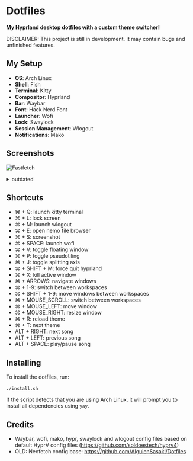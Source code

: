 # Dotfiles

**My Hyprland desktop dotfiles with a custom theme switcher!**


DISCLAIMER: This project is still in development. It may contain bugs and unfinished features.


## My Setup

* **OS**: Arch Linux
* **Shell**: Fish
* **Terminal**: Kitty
* **Compositor**: Hyprland
* **Bar**: Waybar
* **Font**: Hack Nerd Font
* **Launcher**: Wofi
* **Lock**: Swaylock
* **Session Management**: Wlogout
* **Notifications**: Mako


## Screenshots

![Fastfetch](https://github.com/tpaau-17DB/Dotfiles/blob/main/screenshots/fastfetch-screenshot-11.3.2025.png?raw=true)

<details>
<summary>outdated</summary>

![Screenshot](https://github.com/tpaau-17DB/Dotfiles/blob/main/screenshots/overlord-screen.png?raw=true)

![Coding Setup](https://github.com/tpaau-17DB/Dotfiles/blob/main/screenshots/nvim-setup.png?raw=true)
Neovim Setup

![Fastfetch](https://github.com/tpaau-17DB/Dotfiles/blob/main/screenshots/fastfetch-config.png?raw=true)
Fastfetch
</details>


## Shortcuts

* ⌘ + Q: launch kitty terminal
* ⌘ + L: lock screen
* ⌘ + M: launch wlogout
* ⌘ + E: open nemo file browser
* ⌘ + S: screenshot
* ⌘ + SPACE: launch wofi
* ⌘ + V: toggle floating window
* ⌘ + P: toggle pseudotiling
* ⌘ + J: toggle splitting axis
* ⌘ + SHIFT + M: force quit hyprland
* ⌘ + X: kill active window
* ⌘ + ARROWS: navigate windows
* ⌘ + 1-9: switch between workspaces
* ⌘ + SHIFT + 1-9: move windows between workspaces
* ⌘ + MOUSE_SCROLL: switch between workspaces
* ⌘ + MOUSE_LEFT: move window
* ⌘ + MOUSE_RIGHT: resize window
* ⌘ + R: reload theme
* ⌘ + T: next theme
* ALT + RIGHT: next song
* ALT + LEFT: previous song
* ALT + SPACE: play/pause song


## Installing

To install the dotfiles, run:
```
./install.sh
```

If the script detects that you are using Arch Linux, it will prompt you to install all
dependencies using `yay`.

## Credits

* Waybar, wofi, mako, hypr, swaylock and wlogout config files based on default HyprV config files (https://github.com/soldoestech/hyprv4)
* OLD: Neofetch config base: https://github.com/AlguienSasaki/Dotfiles
